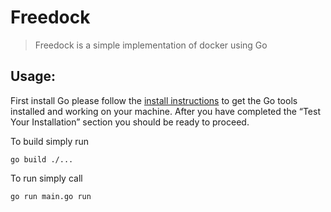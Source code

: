# Freedock

> Freedock is a simple implementation of docker using Go

## Usage:

First install Go please follow the ​[install instructions](https://golang.org/doc/install)​
to get the Go tools installed and working on your machine. After you have completed the
“Test Your Installation” section you should be ready to proceed.

To build simply run
```script
go build ./...
```

To run simply call
```script
go run main.go run
```

